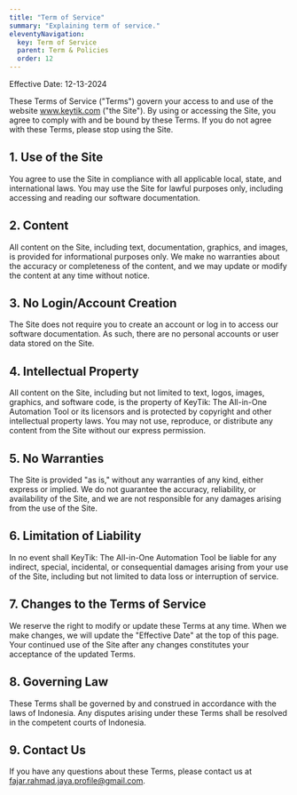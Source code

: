 ```yaml
---
title: "Term of Service"
summary: "Explaining term of service."
eleventyNavigation:
  key: Term of Service
  parent: Term & Policies
  order: 12
---
```


Effective Date: 12-13-2024

These Terms of Service ("Terms") govern your access to and use of the website www.keytik.com ("the Site"). By using or accessing the Site, you agree to comply with and be bound by these Terms. If you do not agree with these Terms, please stop using the Site.

## 1. Use of the Site

You agree to use the Site in compliance with all applicable local, state, and international laws. You may use the Site for lawful purposes only, including accessing and reading our software documentation.

## 2. Content

All content on the Site, including text, documentation, graphics, and images, is provided for informational purposes only. We make no warranties about the accuracy or completeness of the content, and we may update or modify the content at any time without notice.

## 3. No Login/Account Creation

The Site does not require you to create an account or log in to access our software documentation. As such, there are no personal accounts or user data stored on the Site.

## 4. Intellectual Property

All content on the Site, including but not limited to text, logos, images, graphics, and software code, is the property of KeyTik: The All-in-One Automation Tool or its licensors and is protected by copyright and other intellectual property laws. You may not use, reproduce, or distribute any content from the Site without our express permission.

## 5. No Warranties

The Site is provided "as is," without any warranties of any kind, either express or implied. We do not guarantee the accuracy, reliability, or availability of the Site, and we are not responsible for any damages arising from the use of the Site.

## 6. Limitation of Liability

In no event shall KeyTik: The All-in-One Automation Tool be liable for any indirect, special, incidental, or consequential damages arising from your use of the Site, including but not limited to data loss or interruption of service.

## 7. Changes to the Terms of Service

We reserve the right to modify or update these Terms at any time. When we make changes, we will update the "Effective Date" at the top of this page. Your continued use of the Site after any changes constitutes your acceptance of the updated Terms.

## 8. Governing Law

These Terms shall be governed by and construed in accordance with the laws of Indonesia. Any disputes arising under these Terms shall be resolved in the competent courts of Indonesia.

## 9. Contact Us

If you have any questions about these Terms, please contact us at fajar.rahmad.jaya.profile@gmail.com.

